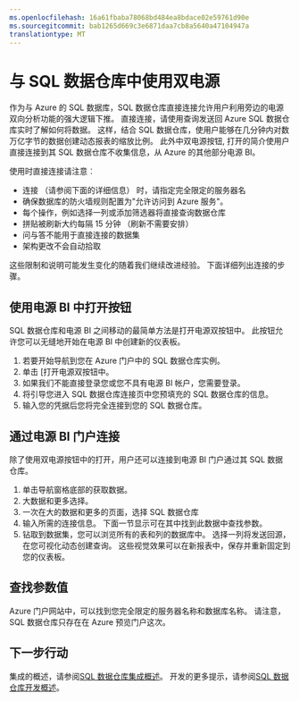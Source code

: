 ```yaml
---
ms.openlocfilehash: 16a61fbaba78068bd484ea8bdace02e59761d90e
ms.sourcegitcommit: bab1265d669c3e6871daa7cb8a5640a47104947a
translationtype: MT
---
```

<properties
   pageTitle="与 SQL 数据仓库使用电源 BI |Microsoft Azure"
   description="双电源使用 Azure SQL 数据仓库开发解决方案的提示。"
   services="sql-data-warehouse"
   documentationCenter="NA"
   authors="lodipalm"
   manager="barbkess"
   editor=""/>

<tags
   ms.service="sql-data-warehouse"
   ms.devlang="NA"
   ms.topic="article"
   ms.tgt_pltfrm="NA"
   ms.workload="data-services"
   ms.date="06/22/2015"
   ms.author="lodipalm"/>

# 与 SQL 数据仓库中使用双电源
作为与 Azure 的 SQL 数据库，SQL 数据仓库直接连接允许用户利用旁边的电源双向分析功能的强大逻辑下推。  直接连接，请使用查询发送回 Azure SQL 数据仓库实时了解如何将数据。  这样，结合 SQL 数据仓库，使用户能够在几分钟内对数万亿字节的数据创建动态报表的缩放比例。  此外中双电源按钮, 打开的简介使用户直接连接到其 SQL 数据仓库不收集信息，从 Azure 的其他部分电源 BI。 

使用时直接连接请注意︰ 

+ 连接 （请参阅下面的详细信息） 时，请指定完全限定的服务器名
+ 确保数据库的防火墙规则配置为"允许访问到 Azure 服务"。
+ 每个操作，例如选择一列或添加筛选器将直接查询数据仓库 
+ 拼贴被刷新大约每隔 15 分钟 （刷新不需要安排）
+ 问与答不能用于直接连接的数据集
+ 架构更改不会自动拾取

这些限制和说明可能发生变化的随着我们继续改进经验。 下面详细列出连接的步骤。  

## 使用电源 BI 中打开按钮
SQL 数据仓库和电源 BI 之间移动的最简单方法是打开电源双按钮中。 此按钮允许您可以无缝地开始在电源 BI 中创建新的仪表板。  

1.  若要开始导航到您在 Azure 门户中的 SQL 数据仓库实例。
2.  单击 [打开电源双按钮中。
3.  如果我们不能直接登录您或您不具有电源 BI 帐户，您需要登录。  
4.  将引导您进入 SQL 数据仓库连接页中您预填充的 SQL 数据仓库的信息。
5.  输入您的凭据后您将完全连接到您的 SQL 数据仓库。 

## 通过电源 BI 门户连接
除了使用双电源按钮中的打开，用户还可以连接到电源 BI 门户通过其 SQL 数据仓库。 

1.   单击导航窗格底部的获取数据。
2.  大数据和更多选择。
3.  一次在大的数据和更多的页面，选择 SQL 数据仓库
4.  输入所需的连接信息。  下面一节显示可在其中找到此数据中查找参数。  
5.  钻取到数据集，您可以浏览所有的表和列的数据库中。 选择一列将发送回源，在您可视化动态创建查询。 这些视觉效果可以在新报表中，保存并重新固定到您的仪表板。

## 查找参数值
Azure 门户网站中，可以找到您完全限定的服务器名称和数据库名称。  请注意，SQL 数据仓库只存在在 Azure 预览门户这次。

## 下一步行动
集成的概述，请参阅[SQL 数据仓库集成概述][]。
开发的更多提示，请参阅[SQL 数据仓库开发概述][]。

<!--Image references-->

<!--Article references-->
[SQL 数据仓库开发概述]:  ./sql-data-warehouse-overview-develop/
[SQL 数据仓库集成概述]:  ./sql-data-warehouse-overview-integration/

<!--MSDN references-->

<!--Other Web references-->


